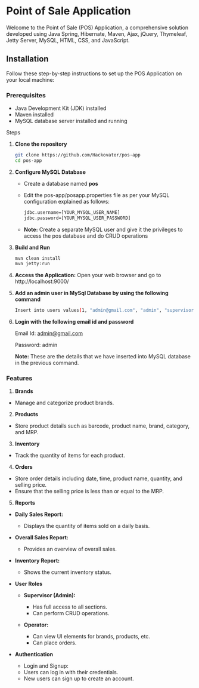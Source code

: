 # Point of Sale Application
Welcome to the Point of Sale (POS) Application, a comprehensive solution developed using Java Spring, Hibernate, Maven, Ajax, jQuery, Thymeleaf, Jetty Server, MySQL, HTML, CSS, and JavaScript.

## Installation
Follow these step-by-step instructions to set up the POS Application on your local machine:

### Prerequisites
- Java Development Kit (JDK) installed
- Maven installed
- MySQL database server installed and running

Steps
1. **Clone the repository**
    ```bash
   git clone https://github.com/Hackovator/pos-app
   cd pos-app
2. **Configure MySQL Database**

   - Create a database named **pos**
   
   - Edit the pos-app/posapp.properties file as per your MySQL configuration explained as follows:
     ```bash
     jdbc.username=[YOUR_MYSQL_USER_NAME]
     jdbc.password=[YOUR_MYSQL_USER_PASSWORD]
   - **Note:** Create a separate MySQL user and give it the privileges to access the pos database and do CRUD operations
   

4. **Build and Run**
    ```bash
    mvn clean install
    mvn jetty:run

5. **Access the Application:**
    Open your web browser and go to http://localhost:9000/

6. **Add an admin user in MySql Database by using the following command**
   ```bash
   Insert into users values(1, "admin@gmail.com", "admin", "supervisor");

7. **Login with the following email id and password**

   Email Id: admin@gmail.com

   Password: admin

   **Note:** These are the details that we have inserted into MySQL database in the previous command.


### Features

1. **Brands**
- Manage and categorize product brands.

2. **Products**
- Store product details such as barcode, product name, brand, category, and MRP.

3. **Inventory**
- Track the quantity of items for each product.

4. **Orders**
- Store order details including date, time, product name, quantity, and selling price.
- Ensure that the selling price is less than or equal to the MRP.

5. **Reports**

- **Daily Sales Report:**
  - Displays the quantity of items sold on a daily basis.

- **Overall Sales Report:**
  - Provides an overview of overall sales.

- **Inventory Report:**
  - Shows the current inventory status.

- **User Roles**
  - **Supervisor (Admin):**
    - Has full access to all sections.
    - Can perform CRUD operations.

  - **Operator:**
    - Can view UI elements for brands, products, etc.
    - Can place orders.

- **Authentication**
  - Login and Signup:
  - Users can log in with their credentials.
  - New users can sign up to create an account.
